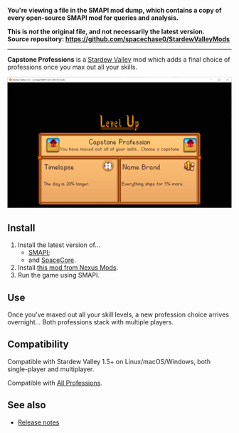 **You're viewing a file in the SMAPI mod dump, which contains a copy of every open-source SMAPI mod
for queries and analysis.**

**This is _not_ the original file, and not necessarily the latest version.**  
**Source repository: https://github.com/spacechase0/StardewValleyMods**

----

**Capstone Professions** is a [Stardew Valley](http://stardewvalley.net/) mod which adds a final
choice of professions once you max out all your skills.

![](screenshot.png)

## Install
1. Install the latest version of...
   * [SMAPI](https://smapi.io);
   * and [SpaceCore](https://www.nexusmods.com/stardewvalley/mods/1348).
2. Install [this mod from Nexus Mods](http://www.nexusmods.com/stardewvalley/mods/7636).
3. Run the game using SMAPI.

## Use
Once you've maxed out all your skill levels, a new profession choice arrives overnight... Both
professions stack with multiple players.

## Compatibility
Compatible with Stardew Valley 1.5+ on Linux/macOS/Windows, both single-player and multiplayer.

Compatible with [All Professions](https://www.nexusmods.com/stardewvalley/mods/174).

## See also
* [Release notes](release-notes.md)
